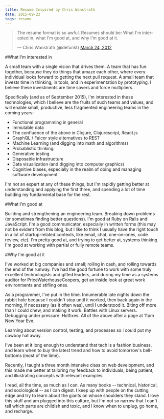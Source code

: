 ```yaml
---
title: Resume Inspired by Chris Wanstrath
date: 2015-09-23
tags: resume
---
```


<blockquote class="twitter-tweet" lang="en"><p lang="en" dir="ltr">The resume format is so awful. Resumes should be: What I&#39;m interested in, what I&#39;m good at, and why I&#39;m good at it.</p>&mdash; Chris Wanstrath (@defunkt) <a href="https://twitter.com/defunkt/status/183409973341065216">March 24, 2012</a></blockquote>
<script async src="//platform.twitter.com/widgets.js" charset="utf-8"></script>


#What I'm interested in

A small team with a single vision that drives them.  A team that has fun together,
because they do things that amaze each other, where every individual looks forward to getting the next
pull request.  A small team that invests time in thinking, in tools, and in experimentation by prototyping.
I believe these investments are time savers and force multipliers.

Specifically (and as of September 2015), I'm interested in these technologies, which I believe are the
fruits of such teams and values, and will enable small, productive, less fragmented engineering teams in the coming years:

- Functional programming in general
- Immutable data
- The confluence of the above in Clojure, Clojurescript, React.js
- GraphQL / Falcor style alternatives to REST
- Machine Learning (and digging into math and algorithms)
- Probablistic thinking
- Generative testing
- Disposable infrastructure
- Data visualization (and digging into computer graphics)
- Cognitive biases, especially in the realm of doing and managing software development

I'm not an expert at any of these things, but I'm rapidly getting better at understanding and
applying the first three, and spending a lot of time building my fundamental base for the rest.

#What I'm good at

Building and strengthening an engineering team.  Breaking down problems (or sometimes
finding better questions).  I'm good at Ruby on Rails and JavaScript. I'm a good communicator, especially in
written forms (this may not be evident from this blog, but I like to think I usually have the right touch in a lot of
startup-related contexts, like email, chat, one-on-ones, code review, etc). I'm pretty good at, and trying to
get better at, systems thinking.  I'm good at working with partial or fully remote teams.

#Why I'm good at it

I've worked at big companies and small; rolling in cash, and rolling towards the end of the runway.
I've had the good fortune to work with some truly excellent technologists and gifted leaders, and during my
time as a systems auditor for PriceWaterhouseCoopers, get an inside look at great work environments and stifling ones.

As a programmer, I've put in the time. Innumerable late nights down the rabbit hole because I couldn't
stop until it worked, then back again in the morning, if necessary (as it often was), until I understood it. Biting
off more than I could chew, and making it work. Battles with Linux servers. Debugging under pressure. Hotfixes.
All of the above after a page at 11pm New Year Eve.

Learning about version control, testing, and processes so I could put my cowboy hat away.

I've been at it long enough to understand that tech is a fashion business, and learn when to buy the latest
trend and how to avoid tomorrow's bell-bottoms (most of the time).

Recently, I taught a three month intensive class on web
development, and this made me better at tailoring my feedback to individuals, being patient, and illustrating
concepts with relevant examples.

I read, all the time, as much as I can. As many books -- technical, historical, and sociological -- as I can digest.
I keep up with people on the cutting edge and try to learn about the giants on whose shoulders they stand.
I love this stuff and am plugged into this culture, but I'm not so narrow that I can't tell which parts are childish and toxic, and I
know when to unplug, go home, and recharge.


